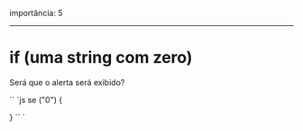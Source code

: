 importância: 5

---

# if (uma string com zero)

Será que o alerta será exibido?

`` `js
se ("0") {

}
`` `

